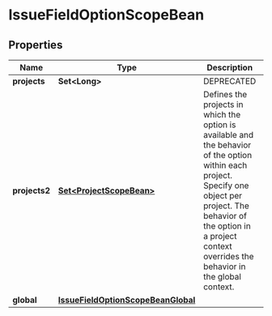 

# IssueFieldOptionScopeBean


## Properties

| Name | Type | Description | Notes |
|------------ | ------------- | ------------- | -------------|
|**projects** | **Set&lt;Long&gt;** | DEPRECATED |  [optional] |
|**projects2** | [**Set&lt;ProjectScopeBean&gt;**](ProjectScopeBean.md) | Defines the projects in which the option is available and the behavior of the option within each project. Specify one object per project. The behavior of the option in a project context overrides the behavior in the global context. |  [optional] |
|**global** | [**IssueFieldOptionScopeBeanGlobal**](IssueFieldOptionScopeBeanGlobal.md) |  |  [optional] |



